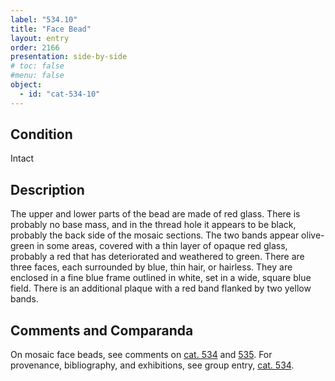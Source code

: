 ```yaml
---
label: "534.10"
title: "Face Bead"
layout: entry
order: 2166
presentation: side-by-side
# toc: false
#menu: false 
object:
  - id: "cat-534-10"
---
```


## Condition

Intact

## Description

The upper and lower parts of the bead are made of red glass. There is probably no base mass, and in the thread hole it appears to be black, probably the back side of the mosaic sections. The two bands appear olive-green in some areas, covered with a thin layer of opaque red glass, probably a red that has deteriorated and weathered to green. There are three faces, each surrounded by blue, thin hair, or hairless. They are enclosed in a fine blue frame outlined in white, set in a wide, square blue field. There is an additional plaque with a red band flanked by two yellow bands.

## Comments and Comparanda

On mosaic face beads, see comments on [cat. 534](/catalogue/cat-534/) and [535](/catalogue/cat-535/). For provenance, bibliography, and exhibitions, see group entry, [cat. 534](/catalogue/cat-534/).
